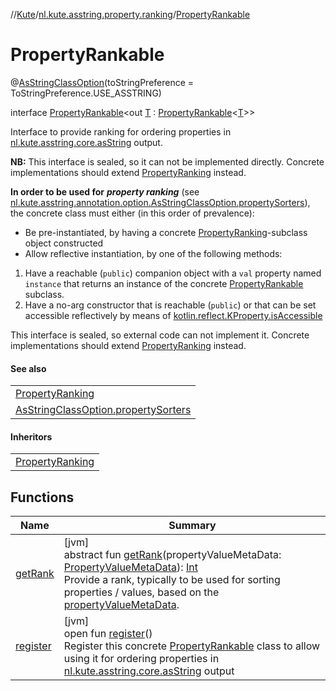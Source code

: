 //[Kute](../../../index.md)/[nl.kute.asstring.property.ranking](../index.md)/[PropertyRankable](index.md)

# PropertyRankable

@[AsStringClassOption](../../nl.kute.asstring.annotation.option/-as-string-class-option/index.md)(toStringPreference = ToStringPreference.USE_ASSTRING)

interface [PropertyRankable](index.md)&lt;out [T](index.md) : [PropertyRankable](index.md)&lt;[T](index.md)&gt;&gt;

Interface to provide ranking for ordering properties in [nl.kute.asstring.core.asString](../../nl.kute.asstring.core/as-string.md) output.

**NB:** This interface is sealed, so it can not be implemented directly. Concrete implementations should extend [PropertyRanking](../-property-ranking/index.md) instead.

**In order to be used for** ***property ranking*** (see [nl.kute.asstring.annotation.option.AsStringClassOption.propertySorters](../../nl.kute.asstring.annotation.option/-as-string-class-option/property-sorters.md)), the concrete class must either (in this order of prevalence):

- 
   Be pre-instantiated, by having a concrete [PropertyRanking](../-property-ranking/index.md)-subclass object constructed
- 
   Allow reflective instantiation, by one of the following methods:

1. 
   Have a reachable (`public`) companion object with a `val` property named `instance` that returns an instance of the concrete [PropertyRankable](index.md) subclass.
2. 
   Have a no-arg constructor that is reachable (`public`) or that can be set accessible reflectively by means of [kotlin.reflect.KProperty.isAccessible](https://kotlinlang.org/api/latest/jvm/stdlib/kotlin.reflect.jvm/index.html)

This interface is sealed, so external code can not implement it. Concrete implementations should extend [PropertyRanking](../-property-ranking/index.md) instead.

#### See also

| |
|---|
| [PropertyRanking](../-property-ranking/index.md) |
| [AsStringClassOption.propertySorters](../../nl.kute.asstring.annotation.option/-as-string-class-option/property-sorters.md) |

#### Inheritors

| |
|---|
| [PropertyRanking](../-property-ranking/index.md) |

## Functions

| Name | Summary |
|---|---|
| [getRank](get-rank.md) | [jvm]<br>abstract fun [getRank](get-rank.md)(propertyValueMetaData: [PropertyValueMetaData](../../nl.kute.asstring.property.meta/-property-value-meta-data/index.md)): [Int](https://kotlinlang.org/api/latest/jvm/stdlib/kotlin/-int/index.html)<br>Provide a rank, typically to be used for sorting properties / values, based on the [propertyValueMetaData](get-rank.md). |
| [register](register.md) | [jvm]<br>open fun [register](register.md)()<br>Register this concrete [PropertyRankable](index.md) class to allow using it for ordering properties in [nl.kute.asstring.core.asString](../../nl.kute.asstring.core/as-string.md) output |
